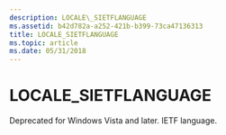 ```yaml
---
description: LOCALE\_SIETFLANGUAGE
ms.assetid: b42d782a-a252-421b-b399-73ca47136313
title: LOCALE_SIETFLANGUAGE
ms.topic: article
ms.date: 05/31/2018
---
```


# LOCALE\_SIETFLANGUAGE

Deprecated for Windows Vista and later. IETF language.

 

 



